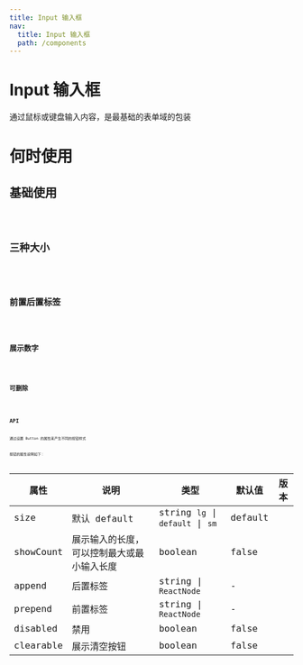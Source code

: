 ```yaml
---
title: Input 输入框
nav:
  title: Input 输入框
  path: /components
---
```


# Input 输入框

通过鼠标或键盘输入内容，是最基础的表单域的包装

# 何时使用

## 基础使用

<code src="./demos/basic.tsx">

## 三种大小

<code src="./demos/size.tsx">

## 前置后置标签

<code src="./demos/prepandOrAppend.tsx">

## 展示数字

<code src="./demos/showNumber.tsx">

## 可删除

<code src="./demos/clearable.tsx">

## API

通过设置 Button 的属性来产生不同的按钮样式

按钮的属性说明如下：

| 属性 | 说明 | 类型 | 默认值 | 版本 |
| --- | --- | --- | --- | --- |
| size | 默认 default | string `lg` \| `default` \| `sm` | default |  |
| showCount | 展示输入的长度，可以控制最大或最小输入长度 | boolean | false |  |
| append | 后置标签 | string \| `ReactNode` | - |  |
| prepend | 前置标签 | string \| `ReactNode` | - |  |
| disabled | 禁用 | boolean | false |  |
| clearable | 展示清空按钮 | boolean | false |  |

<style>
.orange-input-group-wrapper {
  margin: 16px 0;
}

.__dumi-default-previewer{
  width:50%
}
</style>
